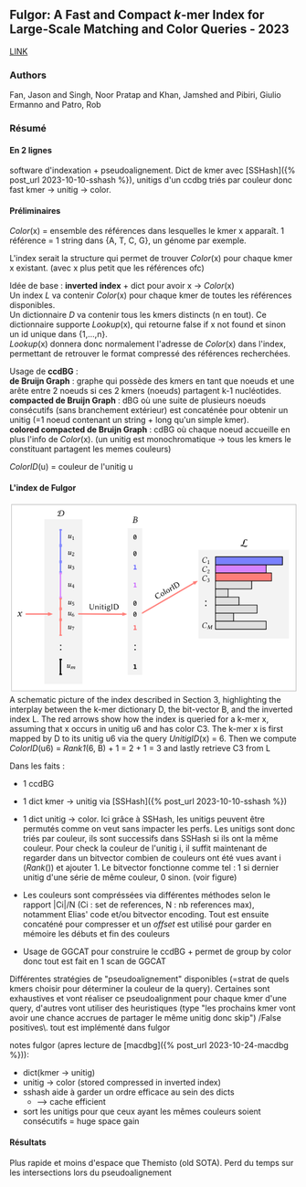 ## Fulgor: A Fast and Compact *k*-mer Index for Large-Scale Matching and Color Queries - 2023

[LINK](https://drops.dagstuhl.de/opus/volltexte/2023/18644/) 

### Authors  
Fan, Jason and Singh, Noor Pratap and Khan, Jamshed and Pibiri, Giulio Ermanno and Patro, Rob

### Résumé

#### En 2 lignes

software d'indexation + pseudoalignement. Dict de kmer avec [SSHash]({% post_url 2023-10-10-sshash %}), unitigs d'un ccdbg triés par couleur donc fast kmer -> unitig -> color. 

#### Préliminaires

*Color*(x) = ensemble des références dans lesquelles le kmer x apparaît. 1 référence = 1 string dans {A, T, C, G}, un génome par exemple.

L'index serait la structure qui permet de trouver *Color*(x) pour chaque kmer x existant. (avec x plus petit que les références ofc)

Idée de base : **inverted index** + dict pour avoir x -> *Color*(x)\
Un index *L* va contenir *Color*(x) pour chaque kmer de toutes les références disponibles.\
Un dictionnaire *D* va contenir tous les kmers distincts (n en tout). Ce dictionnaire supporte *Lookup*(x), qui retourne false if x not found et sinon un id unique dans {1,...,n}.\
*Lookup*(x) donnera donc normalement l'adresse de *Color*(x) dans l'index, permettant de retrouver le format compressé des références recherchées. 

Usage de **ccdBG** :\
**de Bruijn Graph** : graphe qui possède des kmers en tant que noeuds et une arête entre 2 noeuds si ces 2 kmers (noeuds) partagent k-1 nucléotides.\
**compacted de Bruijn Graph** : dBG où une suite de plusieurs noeuds consécutifs (sans branchement extérieur) est concaténée pour obtenir un unitig (=1 noeud contenant un string + long qu'un simple kmer).\
**colored compacted de Bruijn Graph** : cdBG où chaque noeud accueille en plus l'info de *Color*(x). (un unitig est monochromatique -> tous les kmers le constituant partagent les memes couleurs)

*ColorID*(u) = couleur de l'unitig u

#### L'index de Fulgor

![figure1](/assets/fulgor1.png)
A schematic picture of the index described in Section 3, highlighting the interplay between the k-mer dictionary D, the bit-vector B, and the inverted index L. The red arrows show how the index is queried for a k-mer x, assuming that x occurs in unitig u6 and has color C3. The k-mer x is first mapped by D to its unitig u6 via the query *UnitigID*(x) = 6. Then we compute *ColorID*(u6) = *Rank1*(6, B) + 1 = 2 + 1 = 3 and lastly retrieve C3 from L

Dans les faits :
  + 1 ccdBG
  + 1 dict kmer -> unitig via [SSHash]({% post_url 2023-10-10-sshash %})

  + 1 dict unitig -> color. Ici grâce à SSHash, les unitigs peuvent être permutés comme on veut sans impacter les perfs. Les unitigs sont donc triés par couleur, ils sont successifs dans SSHash si ils ont la même couleur. Pour check la couleur de l'unitig i, il suffit maintenant de regarder dans un bitvector combien de couleurs ont été vues avant i (*Rank*()) et ajouter 1. Le bitvector fonctionne comme tel : 1 si dernier unitig d'une série de même couleur, 0 sinon. (voir figure)
  + Les couleurs sont compréssées via différentes méthodes selon le rapport \|Ci\|/N (Ci : set de references, N : nb references max), notamment Elias' code et/ou bitvector encoding. Tout est ensuite concaténé pour compresser et un *offset* est utilisé pour garder en mémoire les débuts et fin des couleurs
  + Usage de GGCAT pour construire le ccdBG + permet de group by color donc tout est fait en 1 scan de GGCAT

  Différentes stratégies de "pseudoalignement" disponibles (=strat de quels kmers choisir pour déterminer la couleur de la query). Certaines sont exhaustives et vont réaliser ce pseudoalignment pour chaque kmer d'une query, d'autres vont utiliser des heuristiques (type "les prochains kmer vont avoir une chance accrues de partager le même unitig donc skip") /False positives\\. tout est implémenté dans fulgor


notes fulgor (apres lecture de [macdbg]({% post_url 2023-10-24-macdbg %})): 
  + dict(kmer -> unitig)
  + unitig -> color (stored compressed in inverted index)
  + sshash aide à garder un ordre efficace au sein des dicts
    - --> cache efficient
  + sort les unitigs pour que ceux ayant les mêmes couleurs soient consécutifs = huge space gain

#### Résultats

Plus rapide et moins d'espace que Themisto (old SOTA). Perd du temps sur les intersections lors du pseudoalignement


